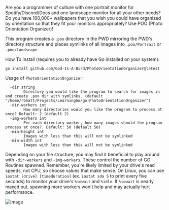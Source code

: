 Are you a programmer of culture with one portrait monitor for Spotify/Discord/Docs and one landscape monitor for all your other needs? Do you have 100,000+ wallpapers that you wish you could have organized by orientation so that they fit your monitors appropriately? Use POO (Photo Orientation Organizer)!

This program creates a `.poo` directory in the PWD mirroring the PWD's directory structure and places symlinks of all images into `.poo/Portrait` or `.poo/Landscape`.

How To Install (requires you to already have Go installed on your system):

`go install github.com/God-Is-A-Bird/PhotoOrientationOrganizer@latest`

Usage of `PhotoOrientationOrganizer`:
```
  -dir string
    	Directory you would like the program to search for images in and create .poo dir with symlinks. (default "/home/rbhatt/Projects/LearningGo/go-PhotoOrientationOrganizer")
  -dir-workers int
    	How many directories would you like the program to process at once? Default: 2 (default 2)
  -img-workers int
    	Per each directory worker, how many images should the program process at once?. Default: 50 (default 50)
  -min-height int
    	Images with less than this will not be symlinked
  -min-width int
    	Images with less than this will not be symlinked
```

Depending on your file structure, you may find it beneficial to play around with `-dir-workers` and `-img-workers`. These control the number of GO Routines spawned. Remember, you're likely limited by your drive's read speeds, not CPU, so choose values that make sense. On Linux, you can use `iostat [drive] [timeduration]` (ex. `iostat sda 5` to print every five seconds) to monitor your drive's `%iowait` and `%idle`. If `%iowait` is nearly maxed out, spawning more workers won't help and may actually hurt performance. 

![image](https://github.com/God-Is-A-Bird/PhotoOrientationOrganizer/assets/27874321/8ea798a7-d1b1-4111-9fdc-0f99f2c1d77a)
